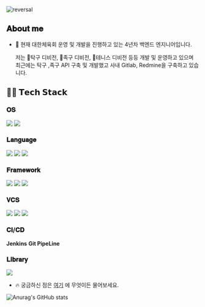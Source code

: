 ![reversal](https://capsule-render.vercel.app/api?type=wave&color=FFFFFF&fontColor=000000&height=200&text=Welcome)  

## 𝐀𝐛𝐨𝐮𝐭 𝐦𝐞  
 - 🔭 현재 대한체육회 운영 및 개발을 진행하고 있는 4년차 백엔드 엔지니어입니다.  


    저는 🏓탁구 디비전, 🏐족구 디비전, 🎾테니스 디비전 등등 개발 및 운영하고 있으며
    최근에는 탁구 ,족구 API 구축 및 개발했고 사내 Gitlab, Redmine을 구축하고 있습니다.

## 🧑‍💻 𝗧𝗲𝗰𝗵 𝗦𝘁𝗮𝗰𝗸  

### 𝐎𝐒
<img src="https://img.shields.io/badge/linux-FCC624F?style=for-the-badge&logo=linux&logoColor=white"/> <img src="https://img.shields.io/badge/centos-262577?style=for-the-badge&logo=centos&logoColor=white"/>  

### 𝐋𝐚𝐧𝐠𝐮𝐚𝐠𝐞  
<img src="https://img.shields.io/badge/java-%23ED8B00?style=for-the-badge&logo=openjdk&logoColor=white"> <img src="https://img.shields.io/badge/nodejs-6DB33F?style=for-the-badge&logo=nodejs&logoColor=white"> <img src="https://img.shields.io/badge/javascript-F7DF1E?style=for-the-badge&logo=javascript&logoColor=white">  

### 𝐅𝐫𝐚𝐦𝐞𝐰𝐨𝐫𝐤  
<img src="https://img.shields.io/badge/spring-6DB33F?style=for-the-badge&logo=spring&logoColor=white"> <img src="https://img.shields.io/badge/express-000000?style=for-the-badge&logo=express&logoColor=white"> <img src="https://img.shields.io/badge/springboot-#6DB33F?style=for-the-badge&logo=springboot&logoColor=white">   

### 𝐕𝐂𝐒  
<img src="https://img.shields.io/badge/github-181717?style=for-the-badge&logo=github&logoColor=white"> <img src="https://img.shields.io/badge/gitlab-FC6D26?style=for-the-badge&logo=gitlab&logoColor=white"> <img src="https://img.shields.io/badge/subversion-809CC9?style=for-the-badge&logo=subversion&logoColor=white">  

### 𝐂𝐈/𝐂𝐃
**Jenkins** **Git PipeLine**

### 𝐋𝐢𝐛𝐫𝐚𝐫𝐲 
 <img src="https://img.shields.io/badge/jquery-0769AD?style=for-the-badge&logo=jquery&logoColor=white"> 

 - 🔥 궁금하신 점은 [여기](https://github.com/eunsoo8606/eunsoo8606/issues) 에 무엇이든 물어보세요.  

![Anurag's GitHub stats](https://github-readme-stats.vercel.app/api?username=anuraghazra&show_icons=true&theme=transparent)



